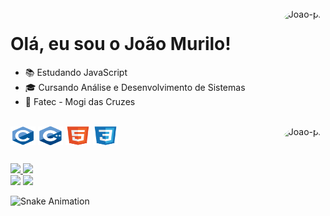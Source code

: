 
  <div style = "display: inline_block"><br>
   <img align="right" alt="Joao-pic" src="https://o.remove.bg/downloads/26979e5a-4596-475f-b638-b2bfadf9a543/345103546_1357758701462475_1226773001696528155_n-removebg-preview.png" height="120" style="border-radius:50px;" ">
  </div>
 
 <h1>Olá, eu sou o João Murilo!</h1>


- 📚 Estudando JavaScript
- 🎓 Cursando Análise e Desenvolvimento de Sistemas
- 🏫 Fatec - Mogi das Cruzes


<div style="display: inline_block"><br>
  
  <img align="center" alt="Joao-C++" height="30" width="40" src="https://raw.githubusercontent.com/devicons/devicon/master/icons/c/c-original.svg">
  <img align="center" alt="Joao-C++" height="30" width="40" src="https://raw.githubusercontent.com/devicons/devicon/master/icons/cplusplus/cplusplus-original.svg">
  <img align="center" alt="Joao-HTML" height="30" width="40" src="https://raw.githubusercontent.com/devicons/devicon/master/icons/html5/html5-original.svg">
  <img align="center" alt="Joao-CSS" height="30" width="40" src="https://raw.githubusercontent.com/devicons/devicon/master/icons/css3/css3-original.svg">
  <img align="right"  alt="Joao-pic" src="https://static.wikia.nocookie.net/pokemon/images/e/ed/Zoroark_BW.gif/revision/latest?cb=20110507164009" height="120" style="border-radius:50px;" ">
  
</div>

  ##
  
  <div>
    <a href="https://github.com/joaomuril0">
    <img height="135em" src="https://github-readme-stats.vercel.app/api?username=joaomuril0&show_icons=true&theme=dracula&include_all_commits=true&count_private=true"/>
    <img height="135em" src="https://github-readme-stats.vercel.app/api/top-langs/?username=joaomuril0&layout=compact&langs_count=168&theme=dracula"/>
  </div>
  
  
  
<div> 
  <a href = "mailto:joaolilo044@gmail.com"><img src="https://img.shields.io/badge/Gmail-D14836?style=for-the-badge&logo=gmail&logoColor=white"></a>
  <a href="https://www.instagram.com/joaomurilx/" target="_blank"><img src="https://img.shields.io/badge/Instagram-E4405F?style=for-the-badge&logo=instagram&logoColor=white"></a> 
</div>
  
![Snake Animation](https://github.com/joaomuril0/joaomuril0/blob/output/github-contribution-grid-snake.svg)
